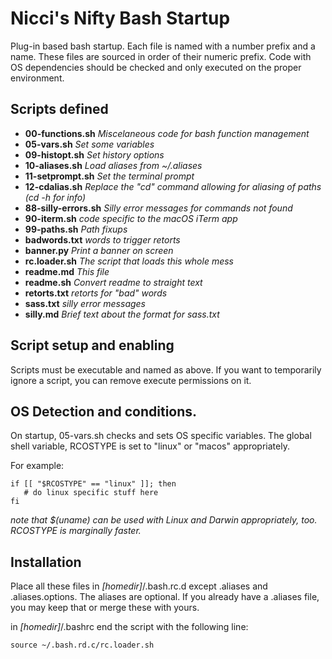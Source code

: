 # Nicci's Nifty Bash Startup

Plug-in based bash startup. Each file is named with a number prefix and a name. These files
are sourced in order of their numeric prefix. Code with OS dependencies should be checked and
only executed on the proper environment. 

## Scripts defined

* **00-functions.sh**     *Miscelaneous code for bash function management*
* **05-vars.sh**          *Set some variables*
* **09-histopt.sh**       *Set history options*
* **10-aliases.sh**       *Load aliases from ~/.aliases*
* **11-setprompt.sh**     *Set the terminal prompt*
* **12-cdalias.sh**       *Replace the "cd" command allowing for aliasing of paths (cd -h for info)*
* **88-silly-errors.sh**  *Silly error messages for commands not found*
* **90-iterm.sh**         *code specific to the macOS iTerm app*
* **99-paths.sh**         *Path fixups*
* **badwords.txt**        *words to trigger retorts*
* **banner.py**           *Print a banner on screen*
* **rc.loader.sh**        *The script that loads this whole mess*
* **readme.md**           *This file*
* **readme.sh**           *Convert readme to straight text*
* **retorts.txt**         *retorts for "bad" words*
* **sass.txt**            *silly error messages*
* **silly.md**            *Brief text about the format for sass.txt*

## Script setup and enabling
Scripts must be executable and named as above. If you want to temporarily ignore a script, you can remove execute permissions on it. 

## OS Detection and conditions. 
On startup, 05-vars.sh checks and sets OS specific variables. The global shell variable, RCOSTYPE is set to "linux" or "macos" appropriately. 

For example:

	if [[ "$RCOSTYPE" == "linux" ]]; then
	   # do linux specific stuff here
	fi

*note that $(uname) can be used with Linux and Darwin appropriately, too. RCOSTYPE is marginally faster.*

## Installation
Place all these files in *[homedir]*/.bash.rc.d except .aliases and .aliases.options. The aliases are optional. If you already have a .aliases file, you may keep that or merge these with yours. 

in *[homedir]*/.bashrc end the script with the following line: 

    source ~/.bash.rd.c/rc.loader.sh

